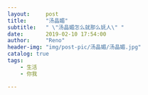 ```yaml
---
layout:     post
title:      "汤晶媚"
subtitle:   " \"汤晶媚怎么就那么妩人\" "
date:       2019-02-10 17:54:00
author:     "Reno"
header-img: "img/post-pic/汤晶媚/汤晶媚.jpg"
catalog: true
tags:
    - 生活
    - 你我

---
```


